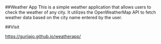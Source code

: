 
##Weather App
This is a simple weather application that allows users to check the weather of any city. It utilizes the OpenWeatherMap API to fetch weather data based on the city name entered by the user.

##Visit

https://gurijajo.github.io/weatherapp/

